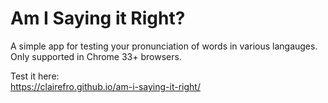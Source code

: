 # Am I Saying it Right?

A simple app for testing your pronunciation of words in various langauges.
Only supported in Chrome 33+ browsers.

Test it here:\
https://clairefro.github.io/am-i-saying-it-right/
